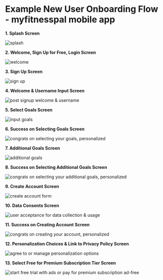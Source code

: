 # Example New User Onboarding Flow - myfitnesspal mobile app

**1. Splash Screen**

![splash](EE6AB6ED-C91D-4E32-AF83-F9DF0F104A20_1_102_o.jpeg)

**2. Welcome, Sign Up for Free, Login Screen**

![welcome](63E306D0-02D6-43A2-968A-2F01C1178C3D_1_102_o.jpeg)

**3. Sign Up Screen**

![sign up](9E802B79-3EB5-47BC-8630-D9798E2F0A51_1_102_o.jpeg)

**4. Welcome & Username Input Screen**

![post signup welcome & username](E817B802-E898-4D4E-AF35-59B141AD8779_1_102_o.jpeg)

**5. Select Goals Screen**

![input goals](56CEBDDF-782E-42AD-90C1-262D66A4B7CD_1_102_o.jpeg)

**6. Success on Selecting Goals Screen**

![congrats on selecting your goals, personalized](C0D45380-02A5-4BF8-8768-B9B23BEDC890_1_102_o.jpeg)

**7. Additional Goals Screen**

![additional goals](6ADF8688-3BE7-4492-868A-F74C6CF2B5AC_1_102_o-1.jpeg)

**8. Success on Selecting Additional Goals Screen**

![congrats on selecting your additional goals, personalized](40397DD3-CF4A-41DD-8DF3-642852973C01_1_102_o.jpeg)

**9. Create Account Screen**

![create account form](F3D11340-16E2-43FC-A791-E3CA24E963E3_1_102_o.jpeg)

**10. Data Consents Screen**

![user acceptance for data collection & usage](3F961132-190D-43A1-9FF5-179B035E1149_1_102_o.jpeg)

**11. Success on Creating Account Screen**

![congrats on creating your account, personalized](2271EAEE-1E0E-4898-A753-39EDBF94DA58_1_102_o.jpeg)

**12. Personalization Choices & Link to Privacy Policy Screen**

![agree to or manage personalization options](CEC0A386-C9C7-4E6D-8492-F58CEC4E09A1_1_102_o.jpeg)

**13. Select Free for Premium Subscription Tier Screen**

![start free trial with ads or pay for premium subscription ad-free](DDCAA828-563D-40FC-89CC-43A99A9A8CBD_1_102_o.jpeg)


